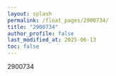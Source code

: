 ```yaml
---
layout: splash
permalink: /float_pages/2900734/
title: "2900734"
author_profile: false
last_modified_at: 2025-06-13
toc: false
---
```

 
2900734
